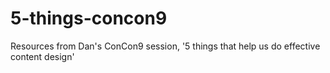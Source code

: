 # 5-things-concon9
Resources from Dan's ConCon9 session, '5 things that help us do effective content design'
